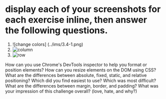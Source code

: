 # display each of your screenshots for each exercise inline, then answer the following questions. 

1. ![change colors]
    (../ims/3.4-1.png)
2. ![column](../ims/3.4-2.png)
3. ![row](../ims/3.4-3.png)


How can you use Chrome's DevTools inspector to help you format or position elements?
How can you resize elements on the DOM using CSS?
What are the differences between absolute, fixed, static, and relative positioning? Which did you find easiest to use? Which was most difficult?
What are the differences between margin, border, and padding?
What was your impression of this challenge overall? (love, hate, and why?)